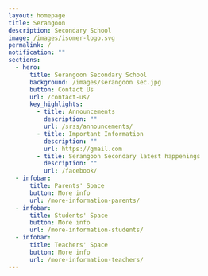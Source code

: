 ```yaml
---
layout: homepage
title: Serangoon
description: Secondary School
image: /images/isomer-logo.svg
permalink: /
notification: ""
sections:
  - hero:
      title: Serangoon Secondary School
      background: /images/serangoon sec.jpg
      button: Contact Us
      url: /contact-us/
      key_highlights:
        - title: Announcements
          description: ""
          url: /srss/announcements/
        - title: Important Information
          description: ""
          url: https://gmail.com
        - title: Serangoon Secondary latest happenings
          description: ""
          url: /facebook/
  - infobar:
      title: Parents' Space
      button: More info
      url: /more-information-parents/
  - infobar:
      title: Students' Space
      button: More info
      url: /more-information-students/
  - infobar:
      title: Teachers' Space
      button: More info
      url: /more-information-teachers/
---
```

